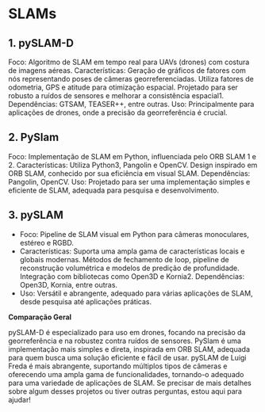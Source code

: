 # SLAMs
## 1. pySLAM-D
Foco: Algoritmo de SLAM em tempo real para UAVs (drones) com costura de imagens aéreas.
Características:
Geração de gráficos de fatores com nós representando poses de câmeras georreferenciadas.
Utiliza fatores de odometria, GPS e atitude para otimização espacial.
Projetado para ser robusto a ruídos de sensores e melhorar a consistência espacial1.
Dependências: GTSAM, TEASER++, entre outras.
Uso: Principalmente para aplicações de drones, onde a precisão da georreferência é crucial.
## 2. PySlam
Foco: Implementação de SLAM em Python, influenciada pelo ORB SLAM 1 e 2.
Características:
Utiliza Python3, Pangolin e OpenCV.
Design inspirado em ORB SLAM, conhecido por sua eficiência em visual SLAM.
Dependências: Pangolin, OpenCV.
Uso: Projetado para ser uma implementação simples e eficiente de SLAM, adequada para pesquisa e desenvolvimento.
## 3. pySLAM
* Foco: Pipeline de SLAM visual em Python para câmeras monoculares, estéreo e RGBD.
* Características:
Suporta uma ampla gama de características locais e globais modernas.
Métodos de fechamento de loop, pipeline de reconstrução volumétrica e modelos de predição de profundidade.
Integração com bibliotecas como Open3D e Kornia2.
Dependências: Open3D, Kornia, entre outras.
* Uso: Versátil e abrangente, adequado para várias aplicações de SLAM, desde pesquisa até aplicações práticas.

**Comparação Geral**

pySLAM-D é especializado para uso em drones, focando na precisão da georreferência e na robustez contra ruídos de sensores.
PySlam é uma implementação mais simples e direta, inspirada em ORB SLAM, adequada para quem busca uma solução eficiente e fácil de usar.
pySLAM de Luigi Freda é mais abrangente, suportando múltiplos tipos de câmeras e oferecendo uma ampla gama de funcionalidades, tornando-o adequado para uma variedade de aplicações de SLAM.
Se precisar de mais detalhes sobre algum desses projetos ou tiver outras perguntas, estou aqui para ajudar!
